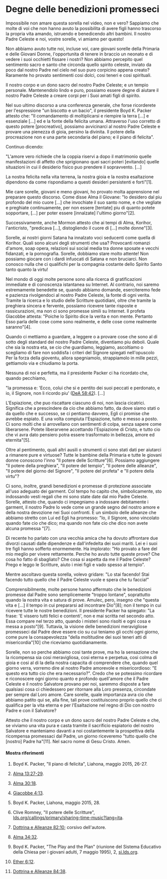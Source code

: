 # Degne delle benedizioni promesseci

Impossibile non amare questa sorella nel video, non e vero? Sappiamo che molte
di voi che non hanno avuto la possibilita di avere figli hanno trascorso la
propria vita amando, istruendo e benedicendo altri bambini. Il nostro Padre
Celeste e noi, vostre sorelle, vi amiamo per questo!

Non abbiamo avuto tutte noi, incluse voi, care giovani sorelle della Primaria
e delle Giovani Donne, l'opportunita di tenere in braccio un neonato e di
vedere i suoi occhietti fissare i nostri? Non abbiamo percepito quel
sentimento sacro e santo che circonda quello spirito celeste, inviato da poco
dal nostro Padre nel cielo nel suo puro corpicino appena creato? Raramente ho
provato sentimenti cosi dolci, cosi teneri e cosi spirituali.

Il nostro corpo e un dono sacro del nostro Padre Celeste; e un tempio
personale. Mantenendolo lindo e puro, possiamo essere degne di aiutare il
nostro Padre Celeste a creare corpi per i Suoi amati figli di spirito.

Nel suo ultimo discorso a una conferenza generale, che forse ricorderete per
l'espressione "un biscotto e un bacio", il presidente Boyd K. Packer attesto
che: "Il comandamento di moltiplicarsi e riempire la terra [...] e essenziale
[...] ed e la fonte della felicita umana. Attraverso l'uso corretto di questo
potere [procreativo], possiamo avvicinarci al nostro Padre Celeste e provare
una pienezza di gioia, persino la divinita. Il potere della procreazione non e
una parte secondaria del piano; e il piano di felicita".

Continuo dicendo:

"L'amore vero richiede che la coppia riservi a dopo il matrimonio quelle
manifestazioni di affetto che sprigionano quei sacri poteri [evitando] quelle
situazioni in cui il desiderio fisico puo prendere il sopravvento. [...]

 La nostra felicita nella vita terrena, la nostra gioia e la nostra
esaltazione dipendono da come rispondiamo a questi desideri persistenti e
forti"[1].

Mie care sorelle, giovani e meno giovani, ho provato molta apprensione nel
preparare questo discorso. Come disse Alma il Giovane: "Io desidero dal piu
profondo del mio cuore [...] che invochiate il suo santo nome, e che vegliate e
preghiate continuamente, per non essere [tentate] piu di quanto potete
sopportare, [...] per poter essere [innalzate] l'ultimo giorno"[2].

Successivamente, anche Mormon attesto che ai tempi di Alma, Korihor,
l'anticristo, "predicava [...], distogliendo il cuore di [...] molte donne"[3].

Sorelle, ai nostri giorni Satana ha innalzato voci seducenti come quella di
Korihor. Quali sono alcuni degli strumenti che usa? Provocanti romanzi
d'amore, soap opera, relazioni sui social media tra donne sposate e vecchi
fidanzati, e la pornografia. Sorelle, dobbiamo stare molto attente! Non
possiamo giocare con i dardi infuocati di Satana e non bruciarci. Non conosco
nulla che ci qualifichi per la compagnia costante dello Spirito Santo tanto
quanto la virtu!

Nel mondo di oggi molte persone sono alla ricerca di gratificazioni immediate
e di conoscenza istantanea su Internet. Al contrario, noi saremo estremamente
benedette se, quando abbiamo domande, eserciteremo fede e pazienza
rivolgendoci al nostro Padre Celeste, la fonte di ogni verita. Tramite la
ricerca e lo studio delle Scritture quotidiani, oltre che tramite la preghiera
sincera e fervente, possiamo ricevere tante risposte e rassicurazioni, ma non
ci sono promesse simili su Internet. Il profeta Giacobbe attesta: "Poiche lo
Spirito dice la verita e non mente. Pertanto Esso parla delle cose come sono
realmente, e delle cose come realmente saranno"[4].

Quando ci mettiamo a guardare, a leggere o a provare cose che sono al di sotto
degli standard del nostro Padre Celeste, diventiamo piu deboli. Quale che sia
la nostra eta, se cio che guardiamo, leggiamo, ascoltiamo o scegliamo di fare
non soddisfa i criteri del Signore spiegati nell'opuscolo Per la forza della
gioventu, allora spegniamolo, strappiamolo in mille pezzi, gettiamolo via e
chiudiamo la porta.

Nessuna di noi e perfetta, ma il presidente Packer ci ha ricordato che, quando
pecchiamo,

"la promessa e: 'Ecco, colui che si e pentito dei suoi peccati e perdonato, e
io, il Signore, non li ricordo piu' ([DeA
58:42](https://www.lds.org/scriptures/dc-testament/dc/58.42?lang=ita#41)). [...]

 L'Espiazione, che puo riscattare ciascuno di noi, non lascia cicatrici.
Significa che a prescindere da cio che abbiamo fatto, da dove siamo stati o da
quello che e successo, se ci pentiamo davvero, Egli ci promise che avrebbe
espiato. E una volta compiuta l'Espiazione, tutto e messo a posto. Ci sono
molti che si arrovellano con sentimenti di colpa, senza sapere come
liberarsene. Potete liberarvene accettando l'Espiazione di Cristo, e tutto cio
che vi avra dato pensiero potra essere trasformato in bellezza, amore ed
eternita"[5].

Oltre al pentimento, quali altri ausili o strumenti ci sono stati dati per
aiutarci a rimanere pure e virtuose? Tutte le bambine della Primaria e tutte
le giovani donne conoscono l'inno "Il potere delle Scritture"[6]. Possiamo
aggiungere "Il potere della preghiera", "Il potere del tempio", "Il potere
delle alleanze", "Il potere del giorno del Signore", "Il potere del profeta" e
"Il potere della virtu"?

Ci sono, inoltre, grandi benedizioni e promesse di protezione associate
all'uso adeguato dei garment. Col tempo ho capito che, simbolicamente, sto
indossando vesti regali che mi sono state date dal mio Padre Celeste. Sorelle,
attesto che, quando ci impegniamo a indossare debitamente i garment, il nostro
Padre lo vede come un grande segno del nostro amore e della nostra devozione
nei Suoi confronti. È un simbolo delle alleanze che abbiamo stretto con Lui ed
Egli ha promesso: "Io, il Signore, sono vincolato quando fate cio che dico; ma
quando non fate cio che dico non avete alcuna promessa "[7].

Di recente ho parlato con una vecchia amica che ha dovuto affrontare due
divorzi causati dalle dipendenze e dall'infedelta dei suoi mariti. Lei e i
suoi tre figli hanno sofferto enormemente. Ha implorato: "Ho provato a fare
del mio meglio per vivere rettamente. Perche ho avuto tutte queste prove? Che
cosa ho fatto di sbagliato? Che cosa si aspetta da me il Padre Celeste? Prego
e leggo le Scritture, aiuto i miei figli e vado spesso al tempio".

Mentre ascoltavo questa sorella, volevo gridare: "Lo stai facendo! Stai
facendo tutto quello che il Padre Celeste vuole e spera che tu faccia!"

Comprensibilmente, molte persone hanno affermato che le benedizioni promesse
dal Padre sono semplicemente "troppo lontane", soprattutto quando la nostra
vita e satura di prove. Amulec, pero, insegno che "questa vita e [...] il tempo
in cui prepararsi ad incontrare Dio"[8]; non il tempo in cui ricevere tutte le
nostre benedizioni. Il presidente Packer ha spiegato: "La frase: 'E vissero
tutti felici e contenti', non e mai scritta nel secondo atto. Essa compare nel
terzo atto, quando i misteri sono risolti e ogni cosa e messa a posto"[9].
Tuttavia, la visione delle benedizioni meravigliose promesseci dal Padre deve
essere cio su cui teniamo gli occhi ogni giorno, come pure la consapevolezza
"della moltitudine dei suoi teneri atti di misericordia"[10] che riceviamo
quotidianamente.

Sorelle, non so perche abbiamo cosi tante prove, ma ho la sensazione che la
ricompensa sia cosi meravigliosa, cosi eterna e perpetua, cosi colma di gioia
e cosi al di la della nostra capacita di comprendere che, quando quel giorno
verra, vorremo dire al nostro Padre amorevole e misericordioso: "E questo era
tutto cio che era necessario?". Credo che se potessimo ricordare e riconoscere
ogni giorno quanto e profondo quell'amore che il Padre Celeste e il nostro
Salvatore provano per noi, saremmo disposte a fare qualsiasi cosa ci
chiedessero per ritornare alla Loro presenza, circondate per sempre dal Loro
amore. Care sorelle, quale importanza avra cio che abbiamo patito qui se, alla
fine, tali prove costituiscono proprio quello che ci qualifica per la vita
eterna e per l'Esaltazione nel regno di Dio con nostro Padre e con il
Salvatore?

Attesto che il nostro corpo e un dono sacro del nostro Padre Celeste e che, se
viviamo una vita pura e casta tramite il sacrificio espiatorio del nostro
Salvatore e manteniamo davanti a noi costantemente la prospettiva della
ricompensa promessaci dal Padre, un giorno riceveremo "tutto quello che
[nostro] Padre ha"[11]. Nel sacro nome di Gesu Cristo. Amen.

#### Mostra riferimenti

  1.  Boyd K. Packer, "Il piano di felicita", Liahona, maggio 2015, 26-27.

  2.  [Alma 13:27-29](https://www.lds.org/scriptures/bofm/alma/13.27-29?lang=ita#26).

  3.  [Alma 30:18](https://www.lds.org/scriptures/bofm/alma/30.18?lang=ita#17).

  4.  [Giacobbe 4:13](https://www.lds.org/scriptures/bofm/jacob/4.13?lang=ita#12).

  5.  Boyd K. Packer, Liahona, maggio 2015, 28.

  6.  Clive Romney, "Il potere delle Scritture", [lds.org/callings/primary/sharing-time-music?lang=ita](http://www.lds.org/callings/primary/sharing-time-music).

  7.  [Dottrina e Alleanze 82:10](https://www.lds.org/scriptures/dc-testament/dc/82.10?lang=ita#9); corsivo dell'autore.

  8.  [Alma 34:32](https://www.lds.org/scriptures/bofm/alma/34.32?lang=ita#31).

  9.  Boyd K. Packer, "The Play and the Plan" (riunione del Sistema Educativo della Chiesa per i giovani adulti, 7 maggio 1995), 2, [si.lds.org](http://www.si.lds.org).

  10.  [Ether 6:12](https://www.lds.org/scriptures/bofm/ether/6.12?lang=ita#11).

  11.  [Dottrina e Alleanze 84:38](https://www.lds.org/scriptures/dc-testament/dc/84.38?lang=ita#37).

